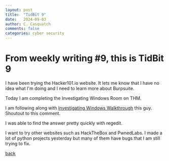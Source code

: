 ```yaml
---
layout: post
title:  "TidBit 9"
date:   2024-09-03
author: C. Casquatch
comments: false
categories: cyber security
---
```


# From weekly writing #9, this is TidBit 9

I have been trying the Hacker101.io website. It lets me know that I have no idea what I'm doing and I need to learn more about Burpsuite. 

Today I am completing the Investigating Windows Room on THM. 
 

I am following along with [Investigating Windows Walkthrough](https://www.youtube.com/watch?v=s6bt835oZrA) this guy. 
Shoutout to this comment.
 
I was able to find the answer pretty quickly with regedit. 

I want to try other websites such as HackTheBox and PwnedLabs. 
I made a lot of python projects yesterday but many of them have bugs that I am still trying to fix.

[back](./)
